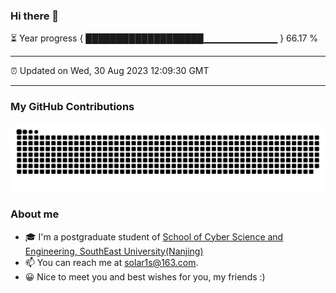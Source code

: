 ### Hi there 👋

⏳ Year progress { ███████████████████▁▁▁▁▁▁▁▁▁▁▁ } 66.17 %

---

⏰ Updated on Wed, 30 Aug 2023 12:09:30 GMT

---
### My GitHub Contributions    

![](https://raw.githubusercontent.com/chenzongyao200127/chenzongyao200127/main/assets/github-contribution-grid-snake.svg)          

### About me   

- 🎓 I'm a postgraduate student of [School of Cyber Science and Engineering, SouthEast University(Nanjing)](https://www.seu.edu.cn/)
- 📫 You can reach me at [solar1s@163.com](mailto:solar1s@163.com).
- 😀 Nice to meet you and best wishes for you, my friends :)  


